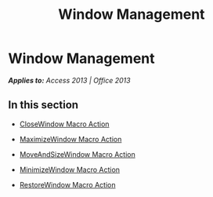 ﻿---
title: Window Management
TOCTitle: Window Management
ms:assetid: 3efd1e2a-8bc9-4d8b-b4b4-039fc2d7689e
ms:mtpsurl: https://msdn.microsoft.com/en-us/library/Dn124489(v=office.15)
ms:contentKeyID: 52072113
ms.date: 09/18/2015
mtps_version: v=office.15
---

# Window Management


_**Applies to:** Access 2013 | Office 2013_

## In this section

  - [CloseWindow Macro Action](closewindow-macro-action.md)

  - [MaximizeWindow Macro Action](maximizewindow-macro-action.md)

  - [MoveAndSizeWindow Macro Action](moveandsizewindow-macro-action.md)

  - [MinimizeWindow Macro Action](minimizewindow-macro-action.md)

  - [RestoreWindow Macro Action](restorewindow-macro-action.md)

